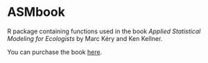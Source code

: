 # ASMbook

R package containing functions used in the book *Applied Statistical Modeling for Ecologists* by Marc Kéry and Ken Kellner.

You can purchase the book [here](https://shop.elsevier.com/books/applied-statistical-modelling-for-ecologists/kery/978-0-443-13715-0).
